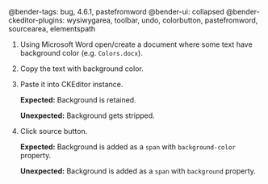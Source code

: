 @bender-tags: bug, 4.6.1, pastefromword
@bender-ui: collapsed
@bender-ckeditor-plugins: wysiwygarea, toolbar, undo, colorbutton, pastefromword, sourcearea, elementspath

1. Using Microsoft Word open/create a document where some text have background color (e.g. `Colors.docx`).
1. Copy the text with background color.
1. Paste it into CKEditor instance.

   **Expected:** Background is retained.

   **Unexpected:** Background gets stripped.

1. Click source button.

   **Expected:** Background is added as a `span` with `background-color` property.

   **Unexpected:** Background is added as a `span` with `background` property.

